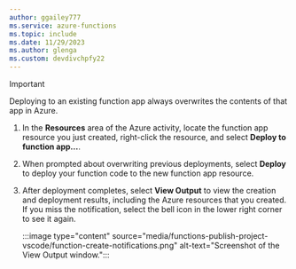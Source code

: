 ```yaml
---
author: ggailey777
ms.service: azure-functions
ms.topic: include
ms.date: 11/29/2023
ms.author: glenga
ms.custom: devdivchpfy22
---
```


> [!IMPORTANT]
> Deploying to an existing function app always overwrites the contents of that app in Azure.

1. In the **Resources** area of the Azure activity, locate the function app resource you just created, right-click the resource, and select **Deploy to function app...**.

1. When prompted about overwriting previous deployments, select **Deploy** to deploy your function code to the new function app resource. 

1. After deployment completes, select **View Output** to view the creation and deployment results, including the Azure resources that you created. If you miss the notification, select the bell icon in the lower right corner to see it again.

    :::image type="content" source="media/functions-publish-project-vscode/function-create-notifications.png" alt-text="Screenshot of the View Output window.":::
